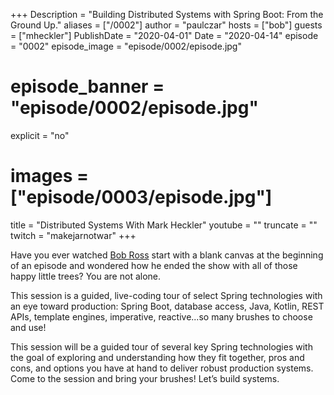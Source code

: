 +++
Description = "Building Distributed Systems with Spring Boot: From the Ground Up."
aliases = ["/0002"]
author = "paulczar"
hosts = ["bob"]
guests = ["mheckler"]
PublishDate = "2020-04-01"
Date = "2020-04-14"
episode = "0002"
episode_image = "episode/0002/episode.jpg"
# episode_banner = "episode/0002/episode.jpg"
explicit = "no"
# images = ["episode/0003/episode.jpg"]
title = "Distributed Systems With Mark Heckler"
youtube = ""
truncate = ""
twitch = "makejarnotwar"
+++

Have you ever watched [Bob Ross](https://www.youtube.com/user/BobRossInc/) start with a blank canvas at the beginning of an episode and wondered how he ended the show with all of those happy little trees? You are not alone.

This session is a guided, live-coding tour of select Spring technologies with an eye toward production: Spring Boot, database access, Java, Kotlin, REST APIs, template engines, imperative, reactive...so many brushes to choose and use!

This session will be a guided tour of several key Spring technologies with the goal of exploring and understanding how they fit together, pros and cons, and options you have at hand to deliver robust production systems. Come to the session and bring your brushes! Let’s build systems.
